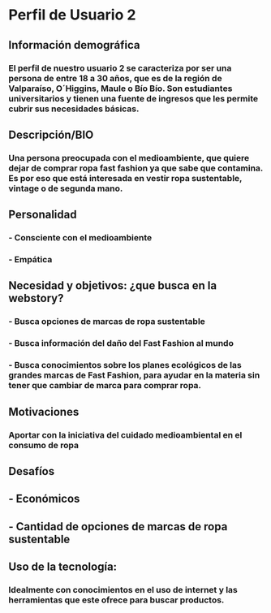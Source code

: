 # Perfil de Usuario 2
## Información demográfica 
### El perfil de nuestro usuario 2 se caracteriza por ser una persona de entre 18 a 30 años, que es de la región de Valparaíso, O´Higgins, Maule o Bío Bío. Son estudiantes universitarios y tienen una fuente de ingresos que les permite cubrir sus necesidades básicas. 

## Descripción/BIO   
### Una persona preocupada con el medioambiente, que quiere dejar de comprar ropa fast fashion ya que sabe que contamina. Es por eso que está interesada en vestir ropa sustentable, vintage o de segunda mano. 

## Personalidad 
### - Consciente con el medioambiente
### - Empática

## Necesidad y objetivos: ¿que busca en la webstory? 
### - Busca opciones de marcas de ropa sustentable
### - Busca información del daño del Fast Fashion al mundo
### - Busca conocimientos sobre los planes ecológicos de las grandes marcas de Fast Fashion, para ayudar en la materia sin tener que cambiar de marca para comprar ropa.

## Motivaciones 
### Aportar con la iniciativa del cuidado medioambiental en el consumo de ropa

## Desafíos 
## - Económicos
## - Cantidad de opciones de marcas de ropa sustentable
## Uso de la tecnología: 
### Idealmente con conocimientos en el uso de internet y las herramientas que este ofrece para buscar productos.
